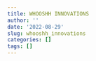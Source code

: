 ```yaml
---
title: WHOOSHH INNOVATIONS
author: ''
date: '2022-08-29'
slug: whooshh_innovations
categories: []
tags: []
---
```

